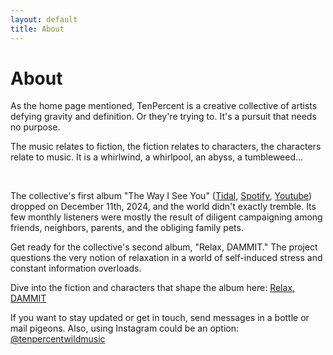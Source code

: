 ```yaml
---
layout: default
title: About
---
```


# About

As the home page mentioned, TenPercent is a creative collective of artists defying gravity and definition. Or they're trying to. It's a pursuit that needs no purpose.

The music relates to fiction, the fiction relates to characters, the characters relate to music. It is a whirlwind, a whirlpool, an abyss, a tumbleweed...

&nbsp;


The collective's first album "The Way I See You" ([Tidal](https://tidal.com/album/404888449), [Spotify](https://open.spotify.com/album/7tbjDXyDb9xRLqWtjED6ae?si=AFJ4-jH6SEWEULfsOhJQKQ), [Youtube](https://www.youtube.com/channel/UCe8uJ8n_Tm1koaYPvT5ARVA)) dropped on December 11th, 2024, and the world didn't exactly tremble. Its few monthly listeners were mostly the result of diligent campaigning among friends, neighbors, parents, and the obliging family pets.

Get ready for the collective's second album, "Relax, DAMMIT." The project questions the very notion of relaxation in a world of self-induced stress and constant information overloads.

Dive into the fiction and characters that shape the album here: [Relax, DAMMIT](/relaxdammit.html)


If you want to stay updated or get in touch, send messages in a bottle or mail pigeons. Also, using Instagram could be an option: [@tenpercentwildmusic](https://www.instagram.com/tenpercentwildmusic/)
